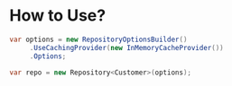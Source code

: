 # How to Use?

```csharp
var options = new RepositoryOptionsBuilder()
     .UseCachingProvider(new InMemoryCacheProvider())
     .Options;

var repo = new Repository<Customer>(options);
```
